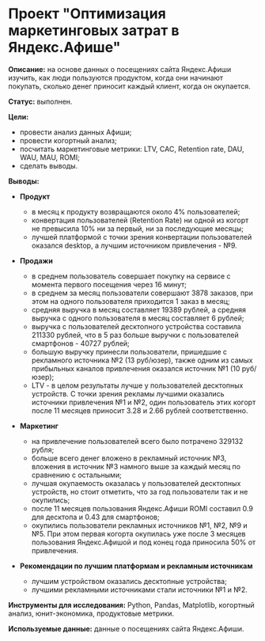# Проект "Оптимизация маркетинговых затрат в Яндекс.Афише"

**Описание:** на основе данных о посещениях сайта Яндекс.Афиши изучить, как люди пользуются продуктом, когда они начинают покупать, сколько денег приносит каждый клиент, когда он окупается.

**Статус:** выполнен.

**Цели:**
  - провести анализ данных Афиши;
  - провести когортный анализ;
  - посчитать маркетинговые метрики: LTV, CAC, Retention rate, DAU, WAU, MAU, ROMI;
  - сделать выводы.
  
**Выводы:**

  - **Продукт**
  
    - в месяц к продукту возвращаются около 4% пользователей;
    - конвертация пользователей (Retention Rate) ни одной из когорт не превысила 10% ни за первый, ни за последующие месяцы;
    - лучшей платформой с точки зрения конвертации пользователей оказался desktop, а лучшим источником привлечения - №9.
    
  - **Продажи**
  
    - в среднем пользователь совершает покупку на сервисе с момента первого посещения через 16 минут;
    - в среднем за месяц пользователи совершают 3878 заказов, при этом на одного пользователя приходится 1 заказ в месяц;
    - средняя выручка в месяц составляет 19389 рублей, а средняя выручка с одного пользователя в месяц составляет 6 рублей;
    - выручка с пользователей десктопного устройства составила 211330 рублей, что в 5 раз больше выручки с пользователей смартфонов - 40727 рублей;
    - большую выручку принесли пользователи, пришедшие с рекламного источника №2 (13 руб/юзер), также одним из самых прибыльных каналов привлечения оказался источник №1 (10 руб/юзер);
    - LTV - в целом результаты лучше у пользователей десктопных устройств. С точки зрения рекламы лучшими оказались источники привлечения №1 и №2, один пользователь этих когорт после 11 месяцев приносит 3.28 и 2.66 рублей соответственно.
    
  - **Маркетинг**
    - на привлечение пользователей всего было потрачено 329132 рубля;
    - больше всего денег вложено в рекламный источник №3, вложения в источник №3 намного выше за каждый месяц по сравнению с остальными;
    - лучшая окупаемость оказалась у пользователей десктопных устройств, но стоит отметить, что за год пользователи так и не окупились;
    - после 11 месяцев пользования Яндекс.Афиши ROMI составил 0.9 для десктопа и 0.43 для смартфонов;
    - окупились пользователи рекламных источников №1, №2, №9 и №5. При этом первая когорта окупилась уже после 3 месяцев пользования Яндекс.Афишой и под конец года приносила 50% от привлечения.
  - **Рекомендации по лучшим платформам и рекламным источникам**
    - лучшим устройством оказались десктопные устройства;
    - лучшими рекламными источниками стали источники №1 и №2.
    
**Инструменты для исследования:** Python, Pandas, Matplotlib, когортный анализ, юнит-экономика, продуктовые метрики.

**Используемые данные:** данные о посещениях сайта Яндекс.Афиши.
